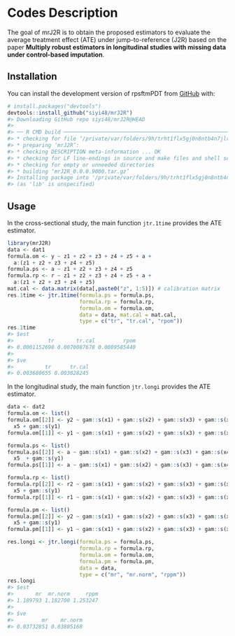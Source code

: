 
<!-- README.md is generated from README.Rmd. Please edit that file -->

# Codes Description

<!-- badges: start -->
<!-- badges: end -->

The goal of mrJ2R is to obtain the proposed estimators to evaluate the
average treatment effect (ATE) under jump-to-reference (J2R) based on
the paper **Multiply robust estimators in longitudinal studies with
missing data under control-based imputation**.

## Installation

You can install the development version of rpsftmPDT from
[GitHub](https://github.com/) with:

``` r
# install.packages("devtools")
devtools::install_github("siyi48/mrJ2R")
#> Downloading GitHub repo siyi48/mrJ2R@HEAD
#> 
#> ── R CMD build ─────────────────────────────────────────────────────────────────
#> * checking for file ‘/private/var/folders/9h/trht1flx5gj0n8ntb4n7jlr40000gn/T/Rtmp42u6oT/remotesd02e9d431c/siyi48-mrJ2R-4a517cd/DESCRIPTION’ ... OK
#> * preparing ‘mrJ2R’:
#> * checking DESCRIPTION meta-information ... OK
#> * checking for LF line-endings in source and make files and shell scripts
#> * checking for empty or unneeded directories
#> * building ‘mrJ2R_0.0.0.9000.tar.gz’
#> Installing package into '/private/var/folders/9h/trht1flx5gj0n8ntb4n7jlr40000gn/T/RtmpWEgabZ/temp_libpath42157de83a8'
#> (as 'lib' is unspecified)
```

## Usage

In the cross-sectional study, the main function `jtr.1time` provides the
ATE estimator.

``` r
library(mrJ2R)
data <- dat1
formula.om <- y ~ z1 + z2 + z3 + z4 + z5 + a +
  a:(z1 + z2 + z3 + z4 + z5)
formula.ps <- a ~ z1 + z2 + z3 + z4 + z5
formula.rp <- r ~ z1 + z2 + z3 + z4 + z5 + a +
  a:(z1 + z2 + z3 + z4 + z5)
mat.cal <- data.matrix(data[,paste0("z", 1:5)]) # calibration matrix
res.1time <- jtr.1time(formula.ps = formula.ps,
                       formula.rp = formula.rp,
                       formula.om = formula.om,
                       data = data, mat.cal = mat.cal,
                       type = c("tr", "tr.cal", "rpom"))
res.1time
#> $est
#>           tr       tr.cal         rpom 
#> 0.0001152698 0.0070087678 0.0089585440 
#> 
#> $ve
#>          tr      tr.cal 
#> 0.003680655 0.003028245
```

In the longitudinal study, the main function `jtr.longi` provides the
ATE estimator.

``` r
data <- dat2
formula.om <- list()
formula.om[[2]] <- y2 ~ gam::s(x1) + gam::s(x2) + gam::s(x3) + gam::s(x4) +
  x5 + gam::s(y1)
formula.om[[1]] <- y1 ~ gam::s(x1) + gam::s(x2) + gam::s(x3) + gam::s(x4) + x5

formula.ps <- list()
formula.ps[[2]] <- a ~ gam::s(x1) + gam::s(x2) + gam::s(x3) + gam::s(x4) +
  x5  + gam::s(y1)
formula.ps[[1]] <- a ~ gam::s(x1) + gam::s(x2) + gam::s(x3) + gam::s(x4) + x5

formula.rp <- list()
formula.rp[[2]] <- r2 ~ gam::s(x1) + gam::s(x2) + gam::s(x3) + gam::s(x4) +
  x5 + gam::s(y1)
formula.rp[[1]] <- r1 ~ gam::s(x1) + gam::s(x2) + gam::s(x3) + gam::s(x4) + x5

formula.pm <- list()
formula.pm[[2]] <- y2 ~ gam::s(x1) + gam::s(x2) + gam::s(x3) + gam::s(x4) +
  x5 + gam::s(y1)
formula.pm[[1]] <- y1 ~ gam::s(x1) + gam::s(x2) + gam::s(x3) + gam::s(x4) + x5

res.longi <- jtr.longi(formula.ps = formula.ps,
                       formula.rp = formula.rp,
                       formula.om = formula.om,
                       formula.pm = formula.pm,
                       data = data,
                       type = c("mr", "mr.norm", "rppm"))
res.longi
#> $est
#>       mr  mr.norm     rppm 
#> 1.189793 1.182700 1.253247 
#> 
#> $ve
#>         mr    mr.norm 
#> 0.03732851 0.03805168
```
